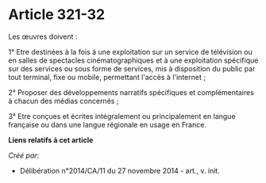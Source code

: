 # Article 321-32

Les œuvres doivent : 

1° Etre destinées à la fois à une exploitation sur un service de télévision ou en salles de spectacles cinématographiques et
à une exploitation spécifique sur des services ou sous forme de services, mis à disposition du public par tout terminal, fixe
ou mobile, permettant l'accès à l'internet ; 

2° Proposer des développements narratifs spécifiques et complémentaires à chacun des médias concernés ; 

3° Etre conçues et écrites intégralement ou principalement en langue française ou dans une langue régionale en usage en
France.

**Liens relatifs à cet article**

_Créé par_:

  - Délibération n°2014/CA/11 du 27 novembre 2014 - art., v. init.
